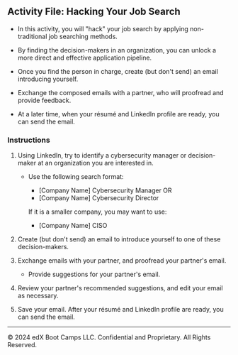 ## Activity File: Hacking Your Job Search

- In this activity, you will "hack" your job search by applying non-traditional job searching methods.

- By finding the decision-makers in an organization, you can unlock a more direct and effective application pipeline.   

- Once you find the person in charge, create (but don't send) an email introducing yourself. 

- Exchange the composed emails with a partner, who will proofread and provide feedback. 

- At a later time, when your résumé and LinkedIn profile are ready, you can send the email. 

### Instructions

1. Using LinkedIn, try to identify a cybersecurity manager or decision-maker at an organization you are interested in.

    - Use the following search format:
      - [Company Name] Cybersecurity Manager
         OR
      - [Company Name] Cybersecurity Director

       If it is a smaller company, you may want to use:
      -  [Company Name] CISO    

2. Create (but don't send) an email to introduce yourself to one of these decision-makers.

3. Exchange emails with your partner, and proofread your partner's email.
   - Provide suggestions for your partner's email.

4. Review your partner's recommended suggestions, and edit your email as necessary.  

5. Save your email. After your résumé and LinkedIn profile are ready, you can send the email.

---
&copy; 2024 edX Boot Camps LLC. Confidential and Proprietary. All Rights Reserved.
